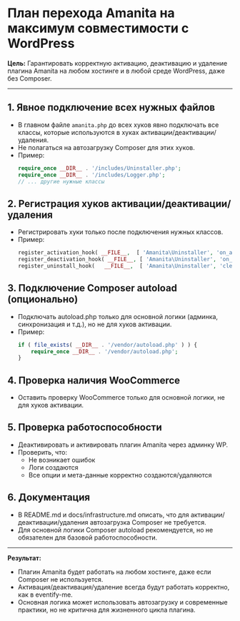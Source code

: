 # План перехода Amanita на максимум совместимости с WordPress

**Цель:**
Гарантировать корректную активацию, деактивацию и удаление плагина Amanita на любом хостинге и в любой среде WordPress, даже без Composer.

---

## 1. Явное подключение всех нужных файлов
- В главном файле `amanita.php` до всех хуков явно подключать все классы, которые используются в хуках активации/деактивации/удаления.
- Не полагаться на автозагрузку Composer для этих хуков.
- Пример:
  ```php
  require_once __DIR__ . '/includes/Uninstaller.php';
  require_once __DIR__ . '/includes/Logger.php';
  // ... другие нужные классы
  ```

## 2. Регистрация хуков активации/деактивации/удаления
- Регистрировать хуки только после подключения нужных классов.
- Пример:
  ```php
  register_activation_hook( __FILE__,  [ 'Amanita\Uninstaller', 'on_activation' ] );
  register_deactivation_hook( __FILE__, [ 'Amanita\Uninstaller', 'on_deactivation' ] );
  register_uninstall_hook(   __FILE__,  [ 'Amanita\Uninstaller', 'cleanup' ] );
  ```

## 3. Подключение Composer autoload (опционально)
- Подключать autoload.php только для основной логики (админка, синхронизация и т.д.), но не для хуков активации.
- Пример:
  ```php
  if ( file_exists( __DIR__ . '/vendor/autoload.php' ) ) {
      require_once __DIR__ . '/vendor/autoload.php';
  }
  ```

## 4. Проверка наличия WooCommerce
- Оставить проверку WooCommerce только для основной логики, не для хуков активации.

## 5. Проверка работоспособности
- Деактивировать и активировать плагин Amanita через админку WP.
- Проверить, что:
  - Не возникает ошибок
  - Логи создаются
  - Все опции и мета-данные корректно создаются/удаляются

## 6. Документация
- В README.md и docs/infrastructure.md описать, что для активации/деактивации/удаления автозагрузка Composer не требуется.
- Для основной логики Composer autoload рекомендуется, но не обязателен для базовой работоспособности.

---

**Результат:**
- Плагин Amanita будет работать на любом хостинге, даже если Composer не используется.
- Активация/деактивация/удаление всегда будут работать корректно, как в eventify-me.
- Основная логика может использовать автозагрузку и современные практики, но не критична для жизненного цикла плагина.

